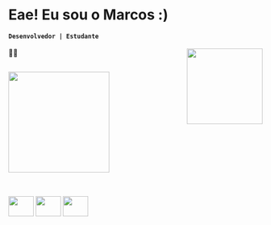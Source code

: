 # Eae! Eu sou o Marcos :)
**`Desenvolvedor | Estudante`** <br><br>
🚀🚀
<img align="right" height= "150" width="150" src="https://media0.giphy.com/media/v1.Y2lkPTc5MGI3NjExeDB1cXoydHB6d3k3emZ2dDJyMjFrbzg5MGlsd2prMjF6ZWNlNjR0MiZlcD12MV9pbnRlcm5hbF9naWZfYnlfaWQmY3Q9Zw/lJNoBCvQYp7nq/giphy.gif">
##

<div style="display: inline_block">
<img height="200em" src="https://github-readme-stats.vercel.app/api?username=Marcos-Eduardo14&show_icons=true&theme=tokyonight&include_all_commits=true&count_private=true&locale=pt-br">
</div>

##
<div style="display: inline_block"><br>
  <img align="center" height="40" width="50" src="https://devicon-website.vercel.app/api/html5/original.svg">
  <img align="center" height="40" width="50" src="https://devicon-website.vercel.app/api/css3/original.svg"> 
  <img align="center" height="40" width="50" src="https://devicon-website.vercel.app/api/javascript/original.svg">
</div>

##




